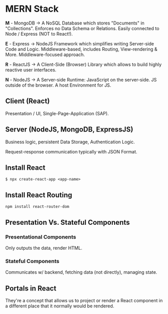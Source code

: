# MERN Stack

**M** - MongoDB -> A NoSQL Database which stores "Documents" in "Collections". Enforces no Data Schema or Relations. Easily connected to Node / Express (NOT to React!).

**E** - Express -> NodeJS Framework which simplifies writing Server-side Code and Logic. Middleware-based, includes Routing, View-rendering & More. Middleware-focused approach.

**R** - ReactJS -> A Client-Side (Browser) Library which allows to build highly reactive user interfaces.

**N** - NodeJS -> A Server-side Runtime: JavaScript on the server-side. JS outside of the browser. A host Environment for JS.

## Client (React)

Presentation / UI, Single-Page-Application (SAP).

## Server (NodeJS, MongoDB, ExpressJS)

Business logic, persistent Data Storage, Authentication Logic.

Request-response communication typically with JSON Format.

## Install React

```shell
$ npx create-react-app <app-name>
```

## Install React Routing

```shell
npm install react-router-dom
```

## Presentation Vs. Stateful Components

### Presentational Components

Only outputs the data, render HTML.

### Stateful Components

Communicates w/ backend, fetching data (not directly), managing state.

## Portals in React

They're a concept that allows us to project or render a React component in a different place that it normally would be rendered.
